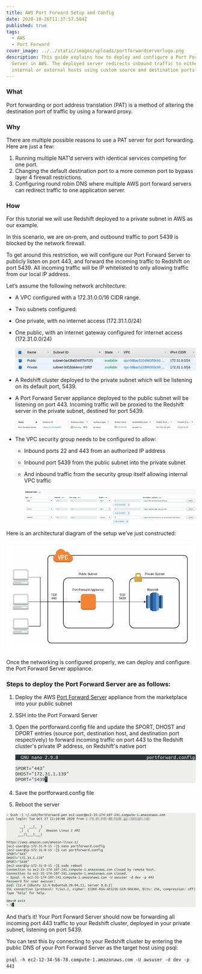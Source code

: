 ```yaml
---
title: AWS Port Forward Setup and Config
date: 2020-10-26T11:37:57.504Z
published: true
tags:
  - AWS
  - Port Forward
cover_image: ../../static/images/uploads/portforwardserverlogo.png
description: This guide explains how to deploy and configure a Port Forward
  Server in AWS. The deployed server redirects inbound traffic to either
  internal or external hosts using custom source and destination ports.
---
```

### **What**

Port forwarding or port address translation (PAT) is a method of altering the destination port of traffic by using a forward proxy.

### **Why**

There are multiple possible reasons to use a PAT server for port forwarding. Here are just a few:

1. Running multiple NAT’d servers with identical services competing for one port.
2. Changing the default destination port to a more common port to bypass layer 4 firewall restrictions.
3. Configuring round robin DNS where multiple AWS port forward servers can redirect traffic to one application server.

### **How**

For this tutorial we will use Redshift deployed to a private subnet in AWS as our example.

In this scenario, we are on-prem, and outbound traffic to port 5439 is blocked by the network firewall.

To get around this restriction, we will configure our Port Forward Server to publicly listen on port 443, and forward the incoming traffic to Redshift on port 5439. All incoming traffic will be IP whitelisted to only allowing traffic from our local IP address.

Let’s assume the following network architecture:

* A VPC configured with a 172.31.0.0/16 CIDR range.
* Two subnets configured:
* One private, with no internet access (172.31.1.0/24)
* One public, with an internet gateway configured for internet access (172.31.0.0/24)

  ![Subnets](../../static/images/uploads/portforward-subnets.png)
* A Redshift cluster deployed to the private subnet which will be listening on its default port, 5439.
* A Port Forward Server appliance deployed to the public subnet will be listening on port 443. Incoming traffic will be proxied to the Redshift server in the private subnet, destined for port 5439.

  ![Deployed Port Forward Server](../../static/images/uploads/deployedportforwardserver.png)
* The VPC security group needs to be configured to allow:

  * Inbound ports 22 and 443 from an authorized IP address
  * Inbound port 5439 from the public subnet into the private subnet
  * And inbound traffic from the security group itself allowing internal VPC traffic

    ![VPC Security Group](../../static/images/uploads/vpcsecuritygroup.png)

Here is an architectural diagram of the setup we’ve just constructed:

![Port Forward Diagram](../../static/images/uploads/portforwarddiagram.png)

Once the networking is configured properly, we can deploy and configure the Port Forward Server appliance.

### Steps to deploy the Port Forward Server are as follows:

1. Deploy the AWS [Port Forward Server](https://aws.amazon.com/marketplace/pp/B07TDD4LM6/ref=_ptnr_termilus_apfsc) appliance from the marketplace into your public subnet
2. SSH into the Port Forward Server
3. Open the portforward.config file and update the SPORT, DHOST and DPORT entries (source port, destination host, and destination port respectively) to forward incoming traffic on port 443 to the Redshift cluster's private IP address, on Redshift's native port

   ![Port Forward Configuration](../../static/images/uploads/config.png)
4. Save the portforward.config file
5. Reboot the server

![Port Forwarding Working](../../static/images/uploads/loggedinconfiguredloggedout.png)

And that’s it! Your Port Forward Server should now be forwarding all incoming port 443 traffic to your Redshift cluster, deployed in your private subnet, listening on port 5439.

You can test this by connecting to your Redshift cluster by entering the public DNS of your Port Forward Server as the target host using psql:

`psql -h ec2-12-34-56-78.compute-1.amazonaws.com -U awsuser -d dev -p 443`